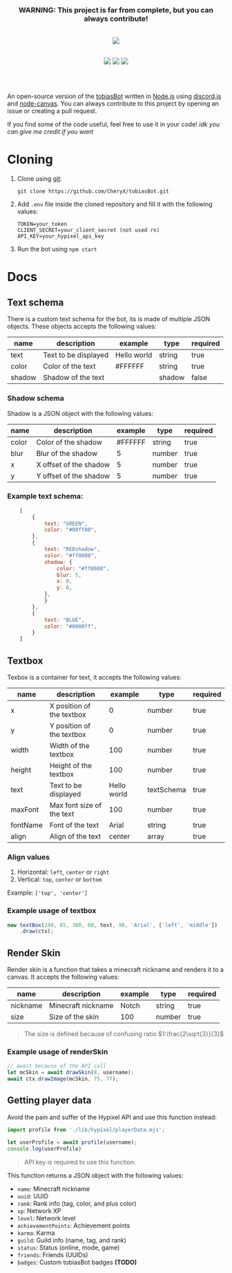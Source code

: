 
<div align="center">
    <br>
    <h3><b>WARNING:</b> This project is far from complete, but you can always contribute!</h3>
    <br>
    <img src="https://tobiasbot.ovh/images/logo.svg">
    <br>
    <br>
    <p>
        <a href="https://discord.gg/gHBzHTr6JD"><img src="https://img.shields.io/discord/740228240286679101?color=5865F2&logo=discord&logoColor=fff"></a>
        <a href="https://github.com/CheryX/tobiasBot/actions/"><img src="https://github.com/CheryX/tobiasBot/actions/workflows/node.js.yml/badge.svg"/></a>
        <a href="https://github.com/CheryX/tobiasBot/issues"><img src="https://img.shields.io/github/issues/CheryX/tobiasBot/open.svg"/></a>
    </p>
    <br>
    <br>
</div>

An open-source version of the [tobiasBot](https://github.com/CheryX/tobiasBot) written in [Node.js](https://nodejs.org/en/about/) using [discord.js](https://github.com/discordjs/discord.js/) and [node-canvas](https://github.com/Automattic/node-canvas). You can always contribute to this project by opening an issue or creating a pull request.

If you find some of the code useful, feel free to use it in your code! *idk you can give me credit if you want*


# Cloning

1. Clone using [git](https://git-scm.com/):
    ```
    git clone https://github.com/CheryX/tobiasBot.git 
    ```
2. Add `.env` file inside the cloned repository and fill it with the following values:
    ```
    TOKEN=your_token
    CLIENT_SECRET=your_client_secret (not used rn)
    API_KEY=your_hypixel_api_key 
    ```
3. Run the bot using `npm start`

# Docs

## Text schema

There is a custom text schema for the bot, its is made of multiple JSON objects. These objects accepts the following values:

name | description | example | type | required
--- | --- | --- | --- | ---
text | Text to be displayed | Hello world | string | true
color | Color of the text | #FFFFFF | string | true
shadow | Shadow of the text | | shadow | false

### Shadow schema
Shadow is a JSON object with the following values:

name | description | example | type | required
--- | --- | --- | --- | ---
color | Color of the shadow | #FFFFFF | string | true
blur | Blur of the shadow | 5 | number | true
x | X offset of the shadow | 5 | number | true
y | Y offset of the shadow | 5 | number | true

### Example text schema:
```js
    [
        {
            text: "GREEN",
            color: "#00ff00",
        },
        {
            text: "REDshadow",
            color: "#ff0000",
            shadow: {
                color: "#ff0000",
                blur: 5,
                x: 0,
                y: 0,
            },
            }
        },
        {
            text: "BLUE",
            color: "#0000ff",
        }
    ]
```

## Textbox

Texbox is a container for text, it accepts the following values:

name | description | example | type | required
--- | --- | --- | --- | ---
x | X position of the textbox | 0 | number | true
y | Y position of the textbox | 0 | number | true
width | Width of the textbox | 100 | number | true
height | Height of the textbox | 100 | number | true
text | Text to be displayed | Hello world | textSchema | true
maxFont | Max font size of the text | 100 | number | true
fontName | Font of the text | Arial | string | true
align | Align of the text | center | array | true

### Align values

1. Horizontal: `left`, `center` or `right`
2. Vertical: `top`, `center` or `bottom`

Example: `['top', 'center']`

### Example usage of textbox

```js
new textBox(240, 85, 300, 60, text, 90, 'Arial', ['left', 'middle'])
    .draw(ctx);
```

## Render Skin

Render skin is a function that takes a minecraft nickname and renders it to a canvas. It accepts the following values:

name | description | example | type | required
--- | --- | --- | --- | ---
nickname | Minecraft nickname | Notch | string | true
size | Size of the skin | 100 | number | true

> The size is defined because of confusing ratio $1:\frac{2\sqrt{3}}{3}$

### Example usage of renderSkin

```js
// await because of the API call
let mcSkin = await drawSkin(8, username);
await ctx.drawImage(mcSkin, 75, 77);
```

## Getting player data
Avoid the pain and suffer of the Hypixel API and use this function instead:

```js
import profile from './lib/hypixel/playerData.mjs';

let userProfile = await profile(username);
console.log(userProfile)
```
> API key is required to use this function.

This function returns a JSON object with the following values:
- `name`: Minecraft nickname
- `uuid`: UUID
- `rank`: Rank info (tag, color, and plus color)
- `xp`: Network XP
- `level`: Network level
- `achievementPoints`: Achievement points
- `karma`: Karma
- `guild`: Guild info (name, tag, and rank)
- `status`: Status (online, mode, game)
- `friends`: Friends (UUIDs)
- `badges`: Custom tobiasBot badges **(TODO)**
